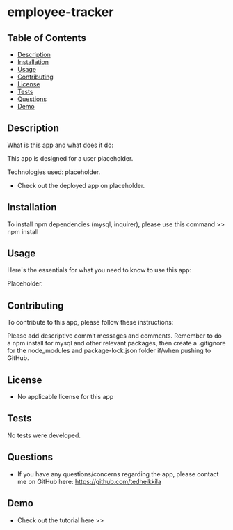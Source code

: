 # employee-tracker

 ## Table of Contents

  - [Description](#description)
  - [Installation](#installation)
  - [Usage](#usage)
  - [Contributing](#contributing)
  - [License](#license)
  - [Tests](#tests)
  - [Questions](#questions)
  - [Demo](#demo)

  ## Description

  What is this app and what does it do:

  This app is designed for a user placeholder.

  Technologies used: placeholder.

  * Check out the deployed app on placeholder.


  ## Installation

  To install npm dependencies (mysql, inquirer), please use this command >> npm install

  ## Usage

  Here's the essentials for what you need to know to use this app: 

  Placeholder.

  ## Contributing

  To contribute to this app, please follow these instructions: 
  
  Please add descriptive commit messages and comments. Remember to do a npm install for mysql and other relevant packages, then create a .gitignore for the node_modules and package-lock.json folder if/when pushing to GitHub.

  ## License
  
  * No applicable license for this app

  ## Tests

  No tests were developed. 
  
  ## Questions

  * If you have any questions/concerns regarding the app, please contact me on GitHub here: https://github.com/tedheikkila

  ## Demo

* Check out the tutorial here >> 